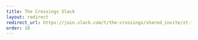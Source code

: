 ```yaml
---
title: The Crossings Slack
layout: redirect
redirect_url: https://join.slack.com/t/the-crossings/shared_invite/zt-1ido12bn6-f2ewbp4yx1g_lIIGGDDzYA
order: 10
---
```

